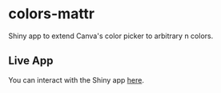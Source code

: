 # colors-mattr
Shiny app to extend Canva's color picker to arbitrary n colors.

## Live App
You can interact with the Shiny app [here](https://mattyorkilous.shinyapps.io/colors_mattr/).
